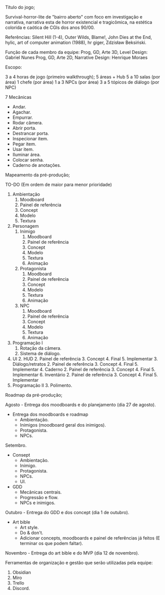 Título do jogo;


Survival-horror-lite de "bairro aberto" com foco em investigação e narrativa, narrativa esta de horror existencial e tragicômica, na estética colorida e caótica de CGIs dos anos 90/00. 


Referências: Silent Hill (1-4), Outer Wilds, Blame!, John Dies at the End, hylic, art of computer animation (1988), hr giger, Zdzisław Beksiński.


Função de cada membro da equipe:
Prog, GD, Arte 3D,  Level Design: Gabriel Nunes
Prog, GD, Arte 2D,  Narrative Design: Henrique Moraes


Escopo:

3 a 4 horas de jogo (primeiro walkthrough);
5 áreas + Hub
	5 a 10 salas (por área)
	1 chefe (por área)
	1 a 3 NPCs (por área)
		3 a 5 tópicos de diálogo (por NPC)
		
7 Mecânicas
* Andar.
* Agachar.
* Empurrar.
* Rodar câmera.
* Abrir porta.
* Destrancar porta.
* Inspecionar item.
* Pegar item.
* Usar item.
* Iluminar área.
* Colocar senha.
* Caderno de anotações.


Mapeamento da pré-produção;

TO-DO (Em ordem de maior para menor prioridade)
1. Ambientação
	1. Moodboard
	2. Painel de referência
	3. Concept
	4. Modelo
	5. Textura
2. Personagem
	1. Inimigo
		1. Moodboard
		2. Painel de referência
		3. Concept
		4. Modelo
		5. Textura
		6. Animação
	2. Protagonista
		1. Moodboard
		2. Painel de referência
		3. Concept
		4. Modelo
		5. Textura
		6. Animação
	1. NPC
		1. Moodboard
		2. Painel de referência
		3. Concept
		4. Modelo
		5. Textura
		6. Animação
4. Programação I
	1. Rotação da câmera.
	2. Sistema de diálogo.
5. UI
	2. HUD
		2. Painel de referência
		3. Concept
		4. Final
		5. Implementar
	3. Diálogo/retratos
		2. Painel de referência
		3. Concept
		4. Final
		5. Implementar
	4. Caderno
		2. Painel de referência
		3. Concept
		4. Final
		5. Implementar
	6. Inventário
		2. Painel de referência
		3. Concept
		4. Final
		5. Implementar
5. Programação II
	3. Polimento.

Roadmap da pré-produção;

Agosto - Entrega dos moodboards e do planejamento (dia 27 de agosto).
* Entrega dos moodboards e roadmap
	* Ambientação.
	* Inimigos (moodboard geral dos inimigos).
	* Protagonista.
	* NPCs.

Setembro.
* Consept
	* Ambientação.
	* Inimigo.
	* Protagonista.
	* NPCs.
	* UI.
* GDD
	* Mecânicas centrais.
	* Progressão e flow.
	* NPCs e inimigos.

Outubro - Entrega do GDD e dos concept (dia 1 de outubro).
* Art bible
	* Art style.
	* Do & don't.
	* Adicionar concepts, moodboards e painel de referências já feitos (E terminar os que podem faltar).

Novembro - Entrega do art bible e do MVP (dia 12 de novembro).

Ferramentas de organização e gestão que serão utilizadas pela equipe:
1. Obsidian
2. Miro
3. Trello
4. Discord.



